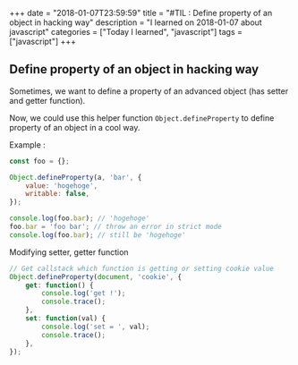 +++
date = "2018-01-07T23:59:59"
title = "#TIL : Define property of an object in hacking way"
description = "I learned on 2018-01-07 about javascript"
categories = ["Today I learned", "javascript"]
tags = ["javascript"]
+++



## Define property of an object in hacking way

Sometimes, we want to define a property of an advanced object (has setter and getter function).

Now, we could use this helper function `Object.defineProperty` to define property of an object in a cool way.

Example :

```js
const foo = {};

Object.defineProperty(a, 'bar', {
	value: 'hogehoge',
	writable: false,
});

console.log(foo.bar); // 'hogehoge'
foo.bar = 'foo bar'; // throw an error in strict mode
console.log(foo.bar); // still be 'hogehoge'
```

Modifying setter, getter function

```js
// Get callstack which function is getting or setting cookie value
Object.defineProperty(document, 'cookie', {
	get: function() {
		console.log('get !');
		console.trace();
	},
	set: function(val) {
		console.log('set = ', val);
		console.trace();
	},
}); 
```

